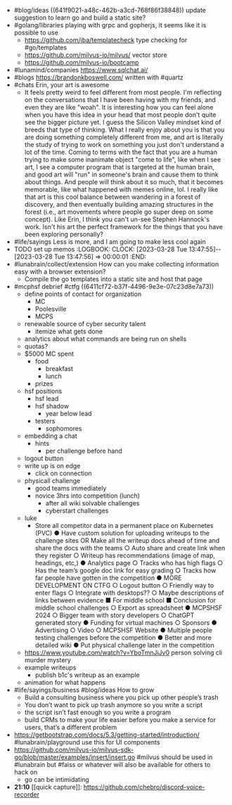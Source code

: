 - #blog/ideas ((641f9021-a48c-462b-a3cd-768f86f38848)) update suggestion to learn go and build a static site?
- #golang/libraries playing with grpc and gopherjs, it seems like it is possible to use
	- https://github.com/jba/templatecheck type checking for #go/templates
	- https://github.com/milvus-io/milvus/ vector store
	- https://github.com/milvus-io/bootcamp
- #lunamind/companies https://www.sqlchat.ai/
- #blogs https://brandonkboswell.com/ written with #quartz
- #chats Erin, your art is awesome
	- It feels pretty weird to feel different from most people. I'm reflecting on the conversations that I have been having with my friends, and even they are like "woah". It is interesting how you can feel alone when you have this idea in your head that most people don't quite see the bigger picture yet. I guess the Silicon Valley mindset kind of breeds that type of thinking. What I really enjoy about you is that you are doing something completely different from me, and art is literally the study of trying to work on something you just don't understand a lot of the time. Coming to terms with the fact that you are a human trying to make some inanimate object "come to life", like when I see art, I see a computer program that is targeted at the human brain, and good art will "run" in someone's brain and cause them to think about things. And people will think about it so much, that it becomes memorable, like what happened with memes online, lol. I really like that art is this cool balance between wandering in a forest of discovery, and then eventually building amazing structures in the forest (i.e., art movements where people go super deep on some concept). Like Erin, I think you can't un-see Stephen Hannock's work. Isn't his art the perfect framework for the things that you have been exploring personally?
- #life/sayings Less is more, and I am going to make less cool again
- TODO set up memos
  :LOGBOOK:
  CLOCK: [2023-03-28 Tue 13:47:55]--[2023-03-28 Tue 13:47:56] =>  00:00:01
  :END:
- #lunabrain/collect/extension How can you make collecting information easy with a browser extension?
	- Compile the go templates into a static site and host that page
- #mcphsf debrief #ctfg ((6411cf72-b37f-4496-9e3e-07c23d8e7a73))
	- define points of contact for organization
		- MC
		- Poolesville
		- MCPS
	- renewable source of cyber security talent
		- itemize what gets done
	- analytics about what commands are being run on shells
	- quotas?
	- $5000 MC spent
		- food
			- breakfast
			- lunch
		- prizes
	- hsf positions
		- hsf lead
		- hsf shadow
			- year below lead
		- testers
			- sophomores
	- embedding a chat
		- hints
			- per challenge before hand
	- logout button
	- write up is on edge
		- click on connection
	- physicall challenge
		- good teams immediately
		- novice 3hrs into competition (lunch)
			- after all wiki solvable challenges
			- cyberstart challenges
	- luke
		- Store all competitor data in a permanent place on Kubernetes (PVC)
		  ● Have custom solution for uploading writeups to the challenge sites OR Make
		  all the writeup docs ahead of time and share the docs with the teams
		  ○ Auto share and create link when they register
		  ○ Writeup has recommendations (image of map, headings, etc,)
		  ● Analytics page
		  ○ Tracks who has high flags
		  ○ Has the team’s google doc link for easy grading
		  ○ Tracks how far people have gotten in the competition
		  ● MORE DEVELOPMENT ON CTFG
		  ○ Logout button
		  ○ Friendly way to enter flags
		  ○ Integrate with desktops??
		  ○ Maybe descriptions of links between evidence
		  ■ For middle school
		  ■ Conclusion for middle school challenges
		  ○ Export as spreadsheet
		  ● MCPSHSF 2024
		  ○ Bigger team with story developers
		  ○ ChatGPT generated story
		  ● Funding for virtual machines
		  ○ Sponsors
		  ● Advertising
		  ○ Video
		  ○ MCPSHSF Website
		  ● Multiple people testing challenges before the competition
		  ● Better and more detailed wiki
		  ● Put physical challenge later in the competition
	- https://www.youtube.com/watch?v=YboTmnJiJv0 person solving cli murder mystery
	- example writeups
		- publish b1c's writeup as an example
	- animation for what happens
- #life/sayings/business #blog/ideas How to grow
	- Build a consulting business where you pick up other people’s trash
	- You don’t want to pick up trash anymore so you write a script
	- the script isn’t fast enough so you write a program
	- build CRMs to make your life easier before you make a service for users, that’s a different problem
- https://getbootstrap.com/docs/5.3/getting-started/introduction/ #lunabrain/playground use this for UI components
- https://github.com/milvus-io/milvus-sdk-go/blob/master/examples/insert/insert.go #milvus should be used in #lunabrain but #faiss or whatever will also be available for others to hack on
	- go can be intimidating
- **21:10** [[quick capture]]:  https://github.com/chebro/discord-voice-recorder